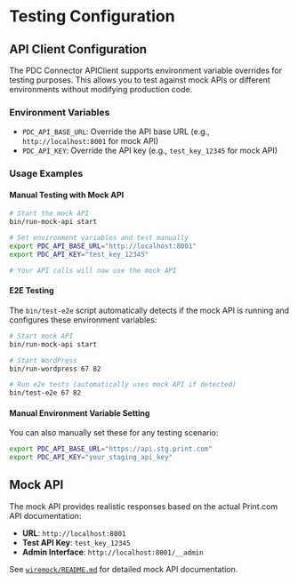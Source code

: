 # Testing Configuration

## API Client Configuration

The PDC Connector APIClient supports environment variable overrides for testing purposes. This allows you to test against mock APIs or different environments without modifying production code.

### Environment Variables

- `PDC_API_BASE_URL`: Override the API base URL (e.g., `http://localhost:8001` for mock API)
- `PDC_API_KEY`: Override the API key (e.g., `test_key_12345` for mock API)

### Usage Examples

#### Manual Testing with Mock API
```bash
# Start the mock API
bin/run-mock-api start

# Set environment variables and test manually
export PDC_API_BASE_URL="http://localhost:8001"
export PDC_API_KEY="test_key_12345"

# Your API calls will now use the mock API
```

#### E2E Testing
The `bin/test-e2e` script automatically detects if the mock API is running and configures these environment variables:

```bash
# Start mock API
bin/run-mock-api start

# Start WordPress
bin/run-wordpress 67 82

# Run e2e tests (automatically uses mock API if detected)
bin/test-e2e 67 82
```

#### Manual Environment Variable Setting
You can also manually set these for any testing scenario:

```bash
export PDC_API_BASE_URL="https://api.stg.print.com"
export PDC_API_KEY="your_staging_api_key"
```

## Mock API

The mock API provides realistic responses based on the actual Print.com API documentation:

- **URL**: `http://localhost:8001`
- **Test API Key**: `test_key_12345`
- **Admin Interface**: `http://localhost:8001/__admin`

See [`wiremock/README.md`](wiremock/README.md) for detailed mock API documentation.

